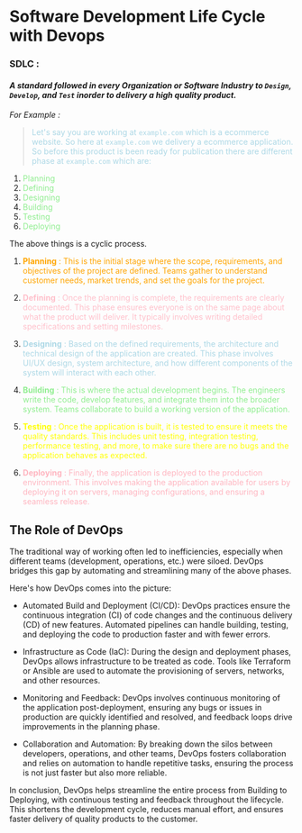# Software Development Life Cycle with Devops

### **SDLC :**
#### *A standard followed in every Organization or Software Industry to `Design`, `Develop`, and `Test` inorder to delivery a high quality product.*

*For Example :*

> <span style="color:lightblue">Let's say you are working at `example.com` which is a ecommerce website. So here at `example.com` we delivery a ecommerce application. So before this product is been ready for publication there are different phase at `example.com` which are: 
1. <span style="color: lightgreen">Planning <span />
2. <span style="color: lightgreen">Defining <span />
3. <span style="color: lightgreen">Designing <span />
4. <span style="color: lightgreen">Building <span />
5. <span style="color: lightgreen">Testing <span />
6. <span style="color: lightgreen">Deploying <span />

The above things is a cyclic process.

1. <spam style="color: orange">**Planning** :
This is the initial stage where the scope, requirements, and objectives of the project are defined. Teams gather to understand customer needs, market trends, and set the goals for the project.

2. <spam style="color: pink">**Defining** :
Once the planning is complete, the requirements are clearly documented. This phase ensures everyone is on the same page about what the product will deliver. It typically involves writing detailed specifications and setting milestones.

3. <spam style="color: lightblue">**Designing** :
Based on the defined requirements, the architecture and technical design of the application are created. This phase involves UI/UX design, system architecture, and how different components of the system will interact with each other.

4. <spam style="color: lightgreen">**Building** :
This is where the actual development begins. The engineers write the code, develop features, and integrate them into the broader system. Teams collaborate to build a working version of the application.

5. <spam style="color: yellow">**Testing** :
Once the application is built, it is tested to ensure it meets the quality standards. This includes unit testing, integration testing, performance testing, and more, to make sure there are no bugs and the application behaves as expected.

6. <spam style="color: lightpink">**Deploying** :
Finally, the application is deployed to the production environment. This involves making the application available for users by deploying it on servers, managing configurations, and ensuring a seamless release.


## The Role of DevOps
The traditional way of working often led to inefficiencies, especially when different teams (development, operations, etc.) were siloed. DevOps bridges this gap by automating and streamlining many of the above phases.

Here's how DevOps comes into the picture:

- Automated Build and Deployment (CI/CD): DevOps practices ensure the continuous integration (CI) of code changes and the continuous delivery (CD) of new features. Automated pipelines can handle building, testing, and deploying the code to production faster and with fewer errors.

- Infrastructure as Code (IaC): During the design and deployment phases, DevOps allows infrastructure to be treated as code. Tools like Terraform or Ansible are used to automate the provisioning of servers, networks, and other resources.

- Monitoring and Feedback: DevOps involves continuous monitoring of the application post-deployment, ensuring any bugs or issues in production are quickly identified and resolved, and feedback loops drive improvements in the planning phase.

- Collaboration and Automation: By breaking down the silos between developers, operations, and other teams, DevOps fosters collaboration and relies on automation to handle repetitive tasks, ensuring the process is not just faster but also more reliable.

In conclusion, DevOps helps streamline the entire process from Building to Deploying, with continuous testing and feedback throughout the lifecycle. This shortens the development cycle, reduces manual effort, and ensures faster delivery of quality products to the customer.